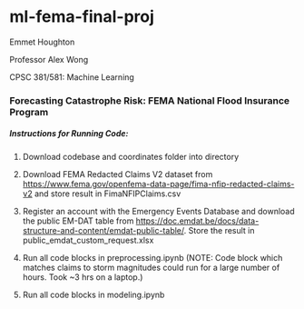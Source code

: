 # ml-fema-final-proj

Emmet Houghton

Professor Alex Wong

CPSC 381/581: Machine Learning

### Forecasting Catastrophe Risk: FEMA National Flood Insurance Program

##### Instructions for Running Code:

1. Download codebase and coordinates folder into directory

2. Download FEMA Redacted Claims V2 dataset from 
https://www.fema.gov/openfema-data-page/fima-nfip-redacted-claims-v2
and store result in FimaNFIPClaims.csv

3. Register an account with the Emergency Events Database and download the 
public EM-DAT table from 
https://doc.emdat.be/docs/data-structure-and-content/emdat-public-table/. Store 
the result in 
public_emdat_custom_request.xlsx

4. Run all code blocks in preprocessing.ipynb
  (NOTE: Code block which matches claims to storm magnitudes could run for a large number of hours. Took ~3 hrs on a laptop.)

6. Run all code blocks in modeling.ipynb
 
